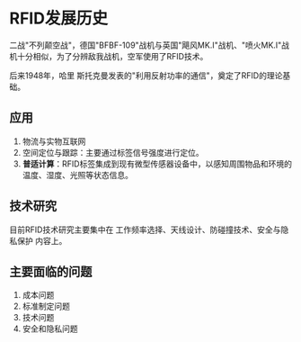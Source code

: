 # RFID发展历史

二战"不列颠空战"，德国"BFBF-109"战机与英国"飓风MK.I"战机、"喷火MK.I"战机十分相似，为了分辨敌我战机，空军使用了RFID技术。

后来1948年，哈里 斯托克曼发表的"利用反射功率的通信"，奠定了RFID的理论基础。

## 应用

1. 物流与实物互联网
2. 空间定位与跟踪：主要通过标签信号强度进行定位。
3. **普适计算**：RFID标签集成到现有微型传感器设备中，以感知周围物品和环境的温度、湿度、光照等状态信息。

## 技术研究

目前RFID技术研究主要集中在 工作频率选择、天线设计、防碰撞技术、安全与隐私保护 内容上。

## 主要面临的问题

1. 成本问题
2. 标准制定问题
3. 技术问题
4. 安全和隐私问题
